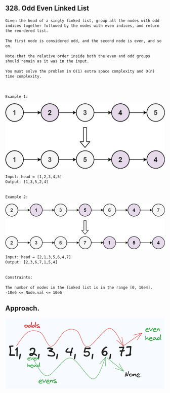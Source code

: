 ## 328. Odd Even Linked List

```
Given the head of a singly linked list, group all the nodes with odd indices together followed by the nodes with even indices, and return the reordered list.

The first node is considered odd, and the second node is even, and so on.

Note that the relative order inside both the even and odd groups should remain as it was in the input.

You must solve the problem in O(1) extra space complexity and O(n) time complexity.

 

Example 1:
```
![img.png](img.png)

```
Input: head = [1,2,3,4,5]
Output: [1,3,5,2,4]


Example 2:
```
![img_1.png](img_1.png)
```
Input: head = [2,1,3,5,6,4,7]
Output: [2,3,6,7,1,5,4]
 

Constraints:

The number of nodes in the linked list is in the range [0, 10e4].
-10e6 <= Node.val <= 10e6
```

## Approach.
![img_2.png](img_2.png)